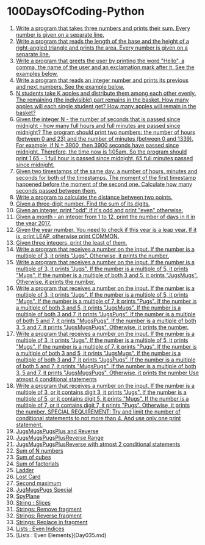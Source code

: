 # 100DaysOfCoding-Python
1. [Write a program that takes three numbers and prints their sum. Every number is given on a separate line.](Day001.md)
2. [Write a program that reads the length of the base and the height of a right-angled triangle and prints the area. Every number is given on a separate line.
](Day002.md)
3. [Write a program that greets the user by printing the word "Hello", a comma, the name of the user and an exclamation mark after it. See the examples below.](Day003.md)
4. [Write a program that reads an integer number and prints its previous and next numbers. See the example below.
](Day004.md)
5. [N students take K apples and distribute them among each other evenly. The remaining (the indivisible) part remains in the basket. How many apples will each single student get? How many apples will remain in the basket?
](Day005.md)
6. [Given the integer N - the number of seconds that is passed since midnight - how many full hours and full minutes are passed since midnight?
The program should print two numbers: the number of hours (between 0 and 23) and the number of minutes (between 0 and 1339).
For example, if N = 3900, then 3900 seconds have passed since midnight. 
Therefore, the time now is 1:05am. 
So the program should print 1 65 - 1 full hour is passed since midnight, 65 full minutes passed since midnight.  ](Day006.md)
7. [Given two timestamps of the same day: a number of hours, minutes and seconds for both of the timestamps. The moment of the first timestamp happened before the moment of the second one. Calculate how many seconds passed between them.](Day007.md)
8. [Write a program to calculate the distance between two points.
](Day008.md)
9. [Given a three-digit number. Find the sum of its digits.       ](Day009.md)
10. [Given an integer, print "odd" if it's odd and print "even" otherwise.](Day010.md)
11. [Given a month - an integer from 1 to 12, print the number of days in it in the year 2017.](Day011.md)
12. [Given the year number. You need to check if this year is a leap year. If it is, print LEAP, otherwise print COMMON.](Day012.md)
13. [Given three integers, print the least of them.](Day013.md)
14. [Write a program that receives a number on the input.
If the number is a multiple of 3, it prints "Jugs". 
Otherwise, it prints the number.
](Day014.md)
15. [Write a program that receives a number on the input.
If the number is a multiple of 3, it prints "Jugs". 
If the number is a multiple of 5, it prints "Mugs".
If the number is a multiple of both 3 and 5, it prints "JugsMugs".
Otherwise, it prints the number.](Day015.md)
16. [Write a program that receives a number on the input.
If the number is a multiple of 3, it prints "Jugs". 
If the number is a multiple of 5, it prints "Mugs".
If the number is a multiple of 7, it prints "Pugs".
If the number is a multiple of both 3 and 5, it prints "JugsMugs".
If the number is a multiple of both 3 and 7, it prints "JugsPugs".
If the number is a multiple of both 5 and 7, it prints "MugsPugs".
If the number is a multiple of both 3, 5 and 7, it prints "JugsMugsPugs".
Otherwise, it prints the number.](Day016.md)
17. [Write a program that receives a number on the input.
   If the number is a multiple of 3, it prints "Jugs". 
   If the number is a multiple of 5, it prints "Mugs".
   If the number is a multiple of 7, it prints "Pugs".
   If the number is a multiple of both 3 and 5, it prints "JugsMugs".
   If the number is a multiple of both 3 and 7, it prints "JugsPugs".
   If the number is a multiple of both 5 and 7, it prints "MugsPugs".
   If the number is a multiple of both 3, 5 and 7, it prints "JugsMugsPugs".
Otherwise, it prints the number
Use atmost 4 conditional statements](Day017.md)
18. [Write a program that receives a number on the input.
  If the number is a multiple of 3, or it contains digit 3, it prints "Jugs". 
  If the number is a multiple of 5, or it contains digit 5, it prints "Mugs".
  If the number is a multiple of 7, or it contains digit 7, it prints "Pugs".
Otherwise, it prints the number.
SPECIAL REQUIREMENT: 
Try and limit the number of conditional statements to not more than 4. 
And use only one print statement.
](Day018.md)
19. [JugsMugsPugsPlus and Reverse
](Day019.md)
20. [JugsMugsPugsPlusReverse Range](Day020.md)
21. [JugsMugsPugsPlusReverse with atmost 2 conditional statements](Day021.md)
22. [Sum of N numbers](Day022.md)
23. [Sum of cubes](Day023.md)
24. [Sum of factorials](Day024.md)
25. [Ladder](Day025.md)
26. [Lost Card](Day026.md)
27. [Second maximum](Day027.md)
28. [JugMugsPugs Special](Day028.md)
29. [SpyPlane](Day029.md)
30. [String : Slices](Day030.md)
31. [Strings: Remove fragment](Day031.md)
32. [Strings: Reverse fragment](Day032.md)
33. [Strings: Replace in fragment](Day033.md)
34. [Lists : Even Indices](Day034.md)
35. [Lists : Even Elements]{Day035.md)
